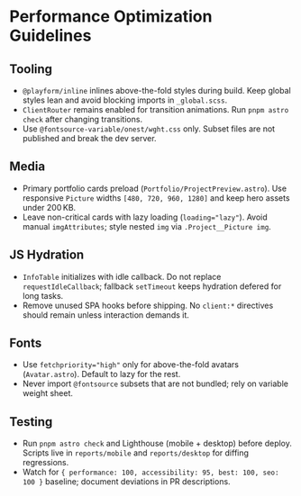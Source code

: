 # Performance Optimization Guidelines

## Tooling

- `@playform/inline` inlines above-the-fold styles during build. Keep global styles lean and avoid blocking imports in `_global.scss`.
- `ClientRouter` remains enabled for transition animations. Run `pnpm astro check` after changing transitions.
- Use `@fontsource-variable/onest/wght.css` only. Subset files are not published and break the dev server.

## Media

- Primary portfolio cards preload (`Portfolio/ProjectPreview.astro`). Use responsive `Picture` widths `[480, 720, 960, 1280]` and keep hero assets under 200 KB.
- Leave non-critical cards with lazy loading (`loading="lazy"`). Avoid manual `imgAttributes`; style nested `img` via `.Project__Picture img`.

## JS Hydration

- `InfoTable` initializes with idle callback. Do not replace `requestIdleCallback`; fallback `setTimeout` keeps hydration defered for long tasks.
- Remove unused SPA hooks before shipping. No `client:*` directives should remain unless interaction demands it.

## Fonts

- Use `fetchpriority="high"` only for above-the-fold avatars (`Avatar.astro`). Default to lazy for the rest.
- Never import `@fontsource` subsets that are not bundled; rely on variable weight sheet.

## Testing

- Run `pnpm astro check` and Lighthouse (mobile + desktop) before deploy. Scripts live in `reports/mobile` and `reports/desktop` for diffing regressions.
- Watch for `{ performance: 100, accessibility: 95, best: 100, seo: 100 }` baseline; document deviations in PR descriptions.
